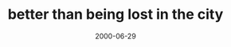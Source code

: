 ---
layout: base.njk
title : 'better than being lost in the city' 
view_title : 'better than being lost in the city' 
year : '2000' 
date : '2000-06-29' 
img_file : '/drawing/woods.png' 
html_file : 'woods' 
next_html : 'tummy.html' 
year_order : '449' 
permalink : "title/{{html_file}}.html"
---